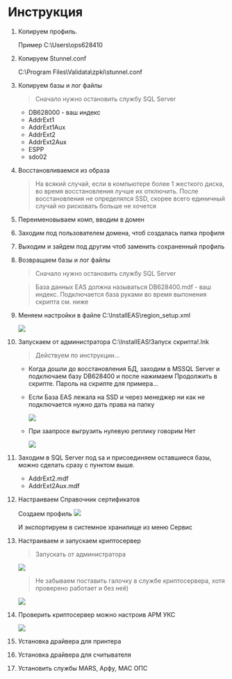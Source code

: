 # Инструкция

1. Копируем профиль.
    
    Пример C:\Users\ops628410
    
2. Копируем Stunnel.conf

   C:\Program Files\Validata\zpki\stunnel.conf
   
3. Копируем базы и лог файлы

   >Сначало нужно остановить службу SQL Server

   + DB628000 - ваш индекс   
   + AddrExt1  
   + AddrExt1Aux
   + AddrExt2
   + AddrExt2Aux
   + ESPP
   + sdo02

4. Восстановливаемся из образа

    
    >На всякий случай, если в компьютере более 1 жесткого диска, во время восстановления лучше их отключить. После восстановления не определялся SSD, скорее всего единичный случай но рисковать больше не хочется
    
6. Переименовываем комп, вводим в домен
7. Заходим под пользователем домена, чтоб создалась папка профиля
8. Выходим и зайдем под другим чтоб заменить сохраненный профиль
9. Возвращаем базы и лог файлы

   >Сначало нужно остановить службу SQL Server
   
   >База данных EAS должна называться DB628400.mdf - ваш индекс. Подключается база руками во время выпонения скрипта см. ниже
  
9. Меняем настройки в файле C:\InstallEAS\region_setup.xml

    <img src="https://github.com/anti37/Win10_EAS/blob/main/region_setup.png">
   
10. Запускаем от администратора C:\InstallEAS\!Запуск скрипта!.lnk

    >Действуем по инструкции...
    
    + Когда дошли до восстановления БД, заходим в MSSQL Server и подключаем базу DB628400 и после нажимаем Продолжить в скрипте. Пароль на скрипте для примера...

    + Если База EAS лежала на SSD и через менеджер ни как не подключается нужно дать права на папку
        
        <img src="https://github.com/anti37/Win10_EAS/blob/main/connectDB.png">
     
    + При заапросе выгрузить нулевую реплику говорим Нет
        
        <img src="https://github.com/anti37/Win10_EAS/blob/main/replica.png">

11. Заходим в SQL Server под sa и присоединяем оставшиеся базы, можно сделать сразу с пунктом выше.

    + AddrExt2.mdf
    + AddrExt2Aux.mdf

12. Настраиваем Справочник сертификатов

    Создаем профиль
    <img src="https://github.com/anti37/Win10_EAS/blob/main/certProfile.png">
    
    И экспортируем в системное хранилище из меню Сервис

13. Настраиваем и запускаем криптосервер

    >Запускать от администратора

    <img src="https://github.com/anti37/Win10_EAS/blob/main/config_crypto.png">
    
    >Не забываем поставить галочку в службе криптосервера, хотя проверено работает и без неё)

    <img src="https://github.com/anti37/Win10_EAS/blob/main/cryptoservice.png">
   
14. Проверить криптосервер можно настроив АРМ УКС

    <img src="https://github.com/anti37/Win10_EAS/blob/main/armuks.png">
   
15. Установка драйвера для принтера
16. Установка драйвера для считывателя
17. Установить службы MARS, Арфу, МАС ОПС
